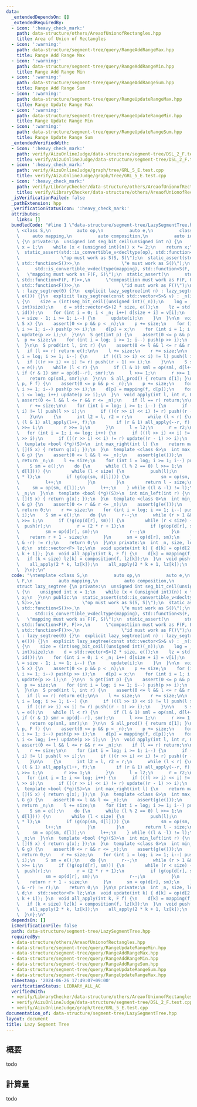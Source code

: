 ```yaml
---
data:
  _extendedDependsOn: []
  _extendedRequiredBy:
  - icon: ':heavy_check_mark:'
    path: data-structure/others/AreaofUnionofRectangles.hpp
    title: Area of Union of Rectangles
  - icon: ':warning:'
    path: data-structure/segment-tree/query/RangeAddRangeMax.hpp
    title: Range Add Range Max
  - icon: ':warning:'
    path: data-structure/segment-tree/query/RangeAddRangeMin.hpp
    title: Range Add Range Min
  - icon: ':warning:'
    path: data-structure/segment-tree/query/RangeAddRangeSum.hpp
    title: Range Add Range Sum
  - icon: ':warning:'
    path: data-structure/segment-tree/query/RangeUpdateRangeMax.hpp
    title: Range Update Range Max
  - icon: ':warning:'
    path: data-structure/segment-tree/query/RangeUpdateRangeMin.hpp
    title: Range Update Range Min
  - icon: ':warning:'
    path: data-structure/segment-tree/query/RangeUpdateRangeSum.hpp
    title: Range Update Range Sum
  _extendedVerifiedWith:
  - icon: ':heavy_check_mark:'
    path: verify/AizuOnlineJudge/data-structure/segment-tree/DSL_2_F.test.cpp
    title: verify/AizuOnlineJudge/data-structure/segment-tree/DSL_2_F.test.cpp
  - icon: ':heavy_check_mark:'
    path: verify/AizuOnlineJudge/graph/tree/GRL_5_E.test.cpp
    title: verify/AizuOnlineJudge/graph/tree/GRL_5_E.test.cpp
  - icon: ':heavy_check_mark:'
    path: verify/LibraryChecker/data-structure/others/AreaofUnionofRectangles.test.cpp
    title: verify/LibraryChecker/data-structure/others/AreaofUnionofRectangles.test.cpp
  _isVerificationFailed: false
  _pathExtension: hpp
  _verificationStatusIcon: ':heavy_check_mark:'
  attributes:
    links: []
  bundledCode: "#line 1 \"data-structure/segment-tree/LazySegmentTree.hpp\"\n\ntemplate\
    \ <class S,\n          auto op,\n          auto e,\n          class F,\n     \
    \     auto mapping,\n          auto composition,\n          auto id>\nstruct lazy_segtree\
    \ {\n private:\n  unsigned int seg_bit_ceil(unsigned int n) {\n    unsigned int\
    \ x = 1;\n    while (x < (unsigned int)(n)) x *= 2;\n    return x;\n  }\n\n public:\n\
    \  static_assert(std::is_convertible_v<decltype(op), std::function<S(S, S)>>,\n\
    \                \"op must work as S(S, S)\");\n  static_assert(std::is_convertible_v<decltype(e),\
    \ std::function<S()>>,\n                \"e must work as S()\");\n  static_assert(\n\
    \      std::is_convertible_v<decltype(mapping), std::function<S(F, S)>>,\n   \
    \   \"mapping must work as F(F, S)\");\n  static_assert(\n      std::is_convertible_v<decltype(composition),\
    \ std::function<F(F, F)>>,\n      \"compostiion must work as F(F, F)\");\n  static_assert(std::is_convertible_v<decltype(id),\
    \ std::function<F()>>,\n                \"id must work as F()\");\n  lazy_segtree()\
    \ : lazy_segtree(0) {}\n  explicit lazy_segtree(int n) : lazy_segtree(std::vector<S>(n,\
    \ e())) {}\n  explicit lazy_segtree(const std::vector<S>& v) : _n(int(v.size()))\
    \ {\n    size = (int)seg_bit_ceil((unsigned int)(_n));\n    log = __builtin_ctz((unsigned\
    \ int)size);\n    d = std::vector<S>(2 * size, e());\n    lz = std::vector<F>(size,\
    \ id());\n    for (int i = 0; i < _n; i++) d[size + i] = v[i];\n    for (int i\
    \ = size - 1; i >= 1; i--) {\n      update(i);\n    }\n  }\n\n  void set(int p,\
    \ S x) {\n    assert(0 <= p && p < _n);\n    p += size;\n    for (int i = log;\
    \ i >= 1; i--) push(p >> i);\n    d[p] = x;\n    for (int i = 1; i <= log; i++)\
    \ update(p >> i);\n  }\n\n  S get(int p) {\n    assert(0 <= p && p < _n);\n  \
    \  p += size;\n    for (int i = log; i >= 1; i--) push(p >> i);\n    return d[p];\n\
    \  }\n\n  S prod(int l, int r) {\n    assert(0 <= l && l <= r && r <= _n);\n \
    \   if (l == r) return e();\n\n    l += size;\n    r += size;\n\n    for (int\
    \ i = log; i >= 1; i--) {\n      if (((l >> i) << i) != l) push(l >> i);\n   \
    \   if (((r >> i) << i) != r) push((r - 1) >> i);\n    }\n\n    S sml = e(), smr\
    \ = e();\n    while (l < r) {\n      if (l & 1) sml = op(sml, d[l++]);\n     \
    \ if (r & 1) smr = op(d[--r], smr);\n      l >>= 1;\n      r >>= 1;\n    }\n\n\
    \    return op(sml, smr);\n  }\n\n  S all_prod() { return d[1]; }\n\n  void apply(int\
    \ p, F f) {\n    assert(0 <= p && p < _n);\n    p += size;\n    for (int i = log;\
    \ i >= 1; i--) push(p >> i);\n    d[p] = mapping(f, d[p]);\n    for (int i = 1;\
    \ i <= log; i++) update(p >> i);\n  }\n  void apply(int l, int r, F f) {\n   \
    \ assert(0 <= l && l <= r && r <= _n);\n    if (l == r) return;\n\n    l += size;\n\
    \    r += size;\n\n    for (int i = log; i >= 1; i--) {\n      if (((l >> i) <<\
    \ i) != l) push(l >> i);\n      if (((r >> i) << i) != r) push((r - 1) >> i);\n\
    \    }\n\n    {\n      int l2 = l, r2 = r;\n      while (l < r) {\n        if\
    \ (l & 1) all_apply(l++, f);\n        if (r & 1) all_apply(--r, f);\n        l\
    \ >>= 1;\n        r >>= 1;\n      }\n      l = l2;\n      r = r2;\n    }\n\n \
    \   for (int i = 1; i <= log; i++) {\n      if (((l >> i) << i) != l) update(l\
    \ >> i);\n      if (((r >> i) << i) != r) update((r - 1) >> i);\n    }\n  }\n\n\
    \  template <bool (*g)(S)>\n  int max_right(int l) {\n    return max_right(l,\
    \ [](S x) { return g(x); });\n  }\n  template <class G>\n  int max_right(int l,\
    \ G g) {\n    assert(0 <= l && l <= _n);\n    assert(g(e()));\n    if (l == _n)\
    \ return _n;\n    l += size;\n    for (int i = log; i >= 1; i--) push(l >> i);\n\
    \    S sm = e();\n    do {\n      while (l % 2 == 0) l >>= 1;\n      if (!g(op(sm,\
    \ d[l]))) {\n        while (l < size) {\n          push(l);\n          l = (2\
    \ * l);\n          if (g(op(sm, d[l]))) {\n            sm = op(sm, d[l]);\n  \
    \          l++;\n          }\n        }\n        return l - size;\n      }\n \
    \     sm = op(sm, d[l]);\n      l++;\n    } while ((l & -l) != l);\n    return\
    \ _n;\n  }\n\n  template <bool (*g)(S)>\n  int min_left(int r) {\n    return min_left(r,\
    \ [](S x) { return g(x); });\n  }\n  template <class G>\n  int min_left(int r,\
    \ G g) {\n    assert(0 <= r && r <= _n);\n    assert(g(e()));\n    if (r == 0)\
    \ return 0;\n    r += size;\n    for (int i = log; i >= 1; i--) push((r - 1) >>\
    \ i);\n    S sm = e();\n    do {\n      r--;\n      while (r > 1 && (r % 2)) r\
    \ >>= 1;\n      if (!g(op(d[r], sm))) {\n        while (r < size) {\n        \
    \  push(r);\n          r = (2 * r + 1);\n          if (g(op(d[r], sm))) {\n  \
    \          sm = op(d[r], sm);\n            r--;\n          }\n        }\n    \
    \    return r + 1 - size;\n      }\n      sm = op(d[r], sm);\n    } while ((r\
    \ & -r) != r);\n    return 0;\n  }\n\n private:\n  int _n, size, log;\n  std::vector<S>\
    \ d;\n  std::vector<F> lz;\n\n  void update(int k) { d[k] = op(d[2 * k], d[2 *\
    \ k + 1]); }\n  void all_apply(int k, F f) {\n    d[k] = mapping(f, d[k]);\n \
    \   if (k < size) lz[k] = composition(f, lz[k]);\n  }\n  void push(int k) {\n\
    \    all_apply(2 * k, lz[k]);\n    all_apply(2 * k + 1, lz[k]);\n    lz[k] = id();\n\
    \  }\n};\n"
  code: "\ntemplate <class S,\n          auto op,\n          auto e,\n          class\
    \ F,\n          auto mapping,\n          auto composition,\n          auto id>\n\
    struct lazy_segtree {\n private:\n  unsigned int seg_bit_ceil(unsigned int n)\
    \ {\n    unsigned int x = 1;\n    while (x < (unsigned int)(n)) x *= 2;\n    return\
    \ x;\n  }\n\n public:\n  static_assert(std::is_convertible_v<decltype(op), std::function<S(S,\
    \ S)>>,\n                \"op must work as S(S, S)\");\n  static_assert(std::is_convertible_v<decltype(e),\
    \ std::function<S()>>,\n                \"e must work as S()\");\n  static_assert(\n\
    \      std::is_convertible_v<decltype(mapping), std::function<S(F, S)>>,\n   \
    \   \"mapping must work as F(F, S)\");\n  static_assert(\n      std::is_convertible_v<decltype(composition),\
    \ std::function<F(F, F)>>,\n      \"compostiion must work as F(F, F)\");\n  static_assert(std::is_convertible_v<decltype(id),\
    \ std::function<F()>>,\n                \"id must work as F()\");\n  lazy_segtree()\
    \ : lazy_segtree(0) {}\n  explicit lazy_segtree(int n) : lazy_segtree(std::vector<S>(n,\
    \ e())) {}\n  explicit lazy_segtree(const std::vector<S>& v) : _n(int(v.size()))\
    \ {\n    size = (int)seg_bit_ceil((unsigned int)(_n));\n    log = __builtin_ctz((unsigned\
    \ int)size);\n    d = std::vector<S>(2 * size, e());\n    lz = std::vector<F>(size,\
    \ id());\n    for (int i = 0; i < _n; i++) d[size + i] = v[i];\n    for (int i\
    \ = size - 1; i >= 1; i--) {\n      update(i);\n    }\n  }\n\n  void set(int p,\
    \ S x) {\n    assert(0 <= p && p < _n);\n    p += size;\n    for (int i = log;\
    \ i >= 1; i--) push(p >> i);\n    d[p] = x;\n    for (int i = 1; i <= log; i++)\
    \ update(p >> i);\n  }\n\n  S get(int p) {\n    assert(0 <= p && p < _n);\n  \
    \  p += size;\n    for (int i = log; i >= 1; i--) push(p >> i);\n    return d[p];\n\
    \  }\n\n  S prod(int l, int r) {\n    assert(0 <= l && l <= r && r <= _n);\n \
    \   if (l == r) return e();\n\n    l += size;\n    r += size;\n\n    for (int\
    \ i = log; i >= 1; i--) {\n      if (((l >> i) << i) != l) push(l >> i);\n   \
    \   if (((r >> i) << i) != r) push((r - 1) >> i);\n    }\n\n    S sml = e(), smr\
    \ = e();\n    while (l < r) {\n      if (l & 1) sml = op(sml, d[l++]);\n     \
    \ if (r & 1) smr = op(d[--r], smr);\n      l >>= 1;\n      r >>= 1;\n    }\n\n\
    \    return op(sml, smr);\n  }\n\n  S all_prod() { return d[1]; }\n\n  void apply(int\
    \ p, F f) {\n    assert(0 <= p && p < _n);\n    p += size;\n    for (int i = log;\
    \ i >= 1; i--) push(p >> i);\n    d[p] = mapping(f, d[p]);\n    for (int i = 1;\
    \ i <= log; i++) update(p >> i);\n  }\n  void apply(int l, int r, F f) {\n   \
    \ assert(0 <= l && l <= r && r <= _n);\n    if (l == r) return;\n\n    l += size;\n\
    \    r += size;\n\n    for (int i = log; i >= 1; i--) {\n      if (((l >> i) <<\
    \ i) != l) push(l >> i);\n      if (((r >> i) << i) != r) push((r - 1) >> i);\n\
    \    }\n\n    {\n      int l2 = l, r2 = r;\n      while (l < r) {\n        if\
    \ (l & 1) all_apply(l++, f);\n        if (r & 1) all_apply(--r, f);\n        l\
    \ >>= 1;\n        r >>= 1;\n      }\n      l = l2;\n      r = r2;\n    }\n\n \
    \   for (int i = 1; i <= log; i++) {\n      if (((l >> i) << i) != l) update(l\
    \ >> i);\n      if (((r >> i) << i) != r) update((r - 1) >> i);\n    }\n  }\n\n\
    \  template <bool (*g)(S)>\n  int max_right(int l) {\n    return max_right(l,\
    \ [](S x) { return g(x); });\n  }\n  template <class G>\n  int max_right(int l,\
    \ G g) {\n    assert(0 <= l && l <= _n);\n    assert(g(e()));\n    if (l == _n)\
    \ return _n;\n    l += size;\n    for (int i = log; i >= 1; i--) push(l >> i);\n\
    \    S sm = e();\n    do {\n      while (l % 2 == 0) l >>= 1;\n      if (!g(op(sm,\
    \ d[l]))) {\n        while (l < size) {\n          push(l);\n          l = (2\
    \ * l);\n          if (g(op(sm, d[l]))) {\n            sm = op(sm, d[l]);\n  \
    \          l++;\n          }\n        }\n        return l - size;\n      }\n \
    \     sm = op(sm, d[l]);\n      l++;\n    } while ((l & -l) != l);\n    return\
    \ _n;\n  }\n\n  template <bool (*g)(S)>\n  int min_left(int r) {\n    return min_left(r,\
    \ [](S x) { return g(x); });\n  }\n  template <class G>\n  int min_left(int r,\
    \ G g) {\n    assert(0 <= r && r <= _n);\n    assert(g(e()));\n    if (r == 0)\
    \ return 0;\n    r += size;\n    for (int i = log; i >= 1; i--) push((r - 1) >>\
    \ i);\n    S sm = e();\n    do {\n      r--;\n      while (r > 1 && (r % 2)) r\
    \ >>= 1;\n      if (!g(op(d[r], sm))) {\n        while (r < size) {\n        \
    \  push(r);\n          r = (2 * r + 1);\n          if (g(op(d[r], sm))) {\n  \
    \          sm = op(d[r], sm);\n            r--;\n          }\n        }\n    \
    \    return r + 1 - size;\n      }\n      sm = op(d[r], sm);\n    } while ((r\
    \ & -r) != r);\n    return 0;\n  }\n\n private:\n  int _n, size, log;\n  std::vector<S>\
    \ d;\n  std::vector<F> lz;\n\n  void update(int k) { d[k] = op(d[2 * k], d[2 *\
    \ k + 1]); }\n  void all_apply(int k, F f) {\n    d[k] = mapping(f, d[k]);\n \
    \   if (k < size) lz[k] = composition(f, lz[k]);\n  }\n  void push(int k) {\n\
    \    all_apply(2 * k, lz[k]);\n    all_apply(2 * k + 1, lz[k]);\n    lz[k] = id();\n\
    \  }\n};\n"
  dependsOn: []
  isVerificationFile: false
  path: data-structure/segment-tree/LazySegmentTree.hpp
  requiredBy:
  - data-structure/others/AreaofUnionofRectangles.hpp
  - data-structure/segment-tree/query/RangeUpdateRangeMin.hpp
  - data-structure/segment-tree/query/RangeAddRangeMax.hpp
  - data-structure/segment-tree/query/RangeAddRangeMin.hpp
  - data-structure/segment-tree/query/RangeAddRangeSum.hpp
  - data-structure/segment-tree/query/RangeUpdateRangeSum.hpp
  - data-structure/segment-tree/query/RangeUpdateRangeMax.hpp
  timestamp: '2024-06-26 17:49:07+09:00'
  verificationStatus: LIBRARY_ALL_AC
  verifiedWith:
  - verify/LibraryChecker/data-structure/others/AreaofUnionofRectangles.test.cpp
  - verify/AizuOnlineJudge/data-structure/segment-tree/DSL_2_F.test.cpp
  - verify/AizuOnlineJudge/graph/tree/GRL_5_E.test.cpp
documentation_of: data-structure/segment-tree/LazySegmentTree.hpp
layout: document
title: Lazy Segment Tree
---
```


## 概要

todo

## 計算量
todo